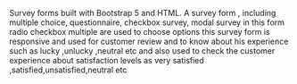 Survey forms built with Bootstrap 5 and HTML. A survey form , including multiple choice, questionnaire, checkbox survey, modal survey 
in this form radio checkbox multiple are used to choose options 
this survey form is responsive 
and used for customer review and to know about his experience such as lucky ,unlucky ,neutral etc
and also used to check the customer experience about satisfaction levels as very satisfied ,satisfied,unsatisfied,neutral etc 
